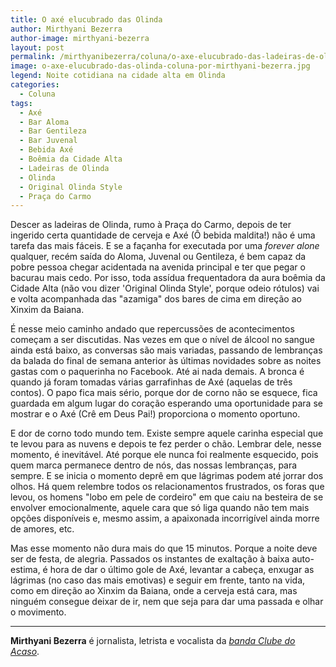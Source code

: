 ```yaml
---
title: O axé elucubrado das Olinda
author: Mirthyani Bezerra
author-image: mirthyani-bezerra
layout: post
permalink: /mirthyanibezerra/coluna/o-axe-elucubrado-das-ladeiras-de-olinda/
image: o-axe-elucubrado-das-olinda-coluna-por-mirthyani-bezerra.jpg
legend: Noite cotidiana na cidade alta em Olinda
categories:
  - Coluna
tags:
  - Axé
  - Bar Aloma
  - Bar Gentileza
  - Bar Juvenal
  - Bebida Axé
  - Boêmia da Cidade Alta
  - Ladeiras de Olinda
  - Olinda
  - Original Olinda Style
  - Praça do Carmo
---
```

Descer as ladeiras de Olinda, rumo à Praça do Carmo, depois de ter ingerido certa quantidade de cerveja e Axé (Ô bebida maldita!) não é uma tarefa das mais fáceis. E se a façanha for executada por uma _forever alone_ qualquer, recém saída do Aloma, Juvenal ou Gentileza, é bem capaz da pobre pessoa chegar acidentada na avenida principal e ter que pegar o bacurau mais cedo. Por isso, toda assídua frequentadora da aura boêmia da Cidade Alta (não vou dizer 'Original Olinda Style', porque odeio rótulos) vai e volta acompanhada das "azamiga" dos bares de cima em direção ao Xinxim da Baiana.

É nesse meio caminho andado que repercussões de acontecimentos começam a ser discutidas. Nas vezes em que o nível de álcool no sangue ainda está baixo, as conversas são mais variadas, passando de lembranças da balada do final de semana anterior às últimas novidades sobre as noites gastas com o paquerinha no Facebook. Até ai nada demais. A bronca é quando já foram tomadas várias garrafinhas de Axé (aquelas de três contos). O papo fica mais sério, porque dor de corno não se esquece, fica guardada em algum lugar do coração esperando uma oportunidade para se mostrar e o Axé (Crê em Deus Pai!) proporciona o momento oportuno.

E dor de corno todo mundo tem. Existe sempre aquele carinha especial que te levou para as nuvens e depois te fez perder o chão. Lembrar dele, nesse momento, é inevitável. Até porque ele nunca foi realmente esquecido, pois quem marca permanece dentro de nós, das nossas lembranças, para sempre. E se inicia o momento deprê em que lágrimas podem até jorrar dos olhos. Há quem relembre todos os relacionamentos frustrados, os foras que levou, os homens "lobo em pele de cordeiro" em que caiu na besteira de se envolver emocionalmente, aquele cara que só liga quando não tem mais opções disponíveis e, mesmo assim, a apaixonada incorrigível ainda morre de amores, etc.

Mas esse momento não dura mais do que 15 minutos. Porque a noite deve ser de festa, de alegria. Passados os instantes de exaltação à baixa auto-estima, é hora de dar o último gole de Axé, levantar a cabeça, enxugar as lágrimas (no caso das mais emotivas) e seguir em frente, tanto na vida, como em direção ao Xinxim da Baiana, onde a cerveja está cara, mas ninguém consegue deixar de ir, nem que seja para dar uma passada e olhar o movimento.

---

**Mirthyani Bezerra** é jornalista, letrista e vocalista da _[banda Clube do Acaso][1]_.

[1]: https://www.facebook.com/ClubeDoAcaso
